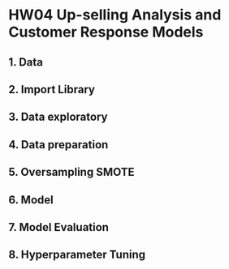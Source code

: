 # HW04 Up-selling Analysis and Customer Response Models

## 1. Data

## 2. Import Library

## 3. Data exploratory

## 4. Data preparation

## 5. Oversampling SMOTE

## 6. Model

## 7. Model Evaluation

## 8. Hyperparameter Tuning
